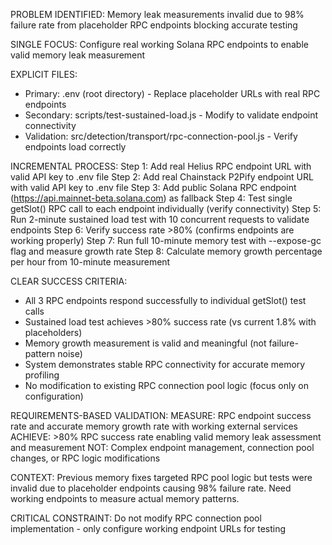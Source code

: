 PROBLEM IDENTIFIED: Memory leak measurements invalid due to 98% failure rate from placeholder RPC endpoints blocking accurate testing

SINGLE FOCUS: Configure real working Solana RPC endpoints to enable valid memory leak measurement

EXPLICIT FILES: 
- Primary: .env (root directory) - Replace placeholder URLs with real RPC endpoints
- Secondary: scripts/test-sustained-load.js - Modify to validate endpoint connectivity
- Validation: src/detection/transport/rpc-connection-pool.js - Verify endpoints load correctly

INCREMENTAL PROCESS:
Step 1: Add real Helius RPC endpoint URL with valid API key to .env file
Step 2: Add real Chainstack P2Pify endpoint URL with valid API key to .env file
Step 3: Add public Solana RPC endpoint (https://api.mainnet-beta.solana.com) as fallback
Step 4: Test single getSlot() RPC call to each endpoint individually (verify connectivity)
Step 5: Run 2-minute sustained load test with 10 concurrent requests to validate endpoints
Step 6: Verify success rate >80% (confirms endpoints are working properly)
Step 7: Run full 10-minute memory test with --expose-gc flag and measure growth rate
Step 8: Calculate memory growth percentage per hour from 10-minute measurement

CLEAR SUCCESS CRITERIA:
- All 3 RPC endpoints respond successfully to individual getSlot() test calls
- Sustained load test achieves >80% success rate (vs current 1.8% with placeholders)
- Memory growth measurement is valid and meaningful (not failure-pattern noise)
- System demonstrates stable RPC connectivity for accurate memory profiling
- No modification to existing RPC connection pool logic (focus only on configuration)

REQUIREMENTS-BASED VALIDATION:
MEASURE: RPC endpoint success rate and accurate memory growth rate with working external services
ACHIEVE: >80% RPC success rate enabling valid memory leak assessment and measurement
NOT: Complex endpoint management, connection pool changes, or RPC logic modifications

CONTEXT: Previous memory fixes targeted RPC pool logic but tests were invalid due to placeholder endpoints causing 98% failure rate. Need working endpoints to measure actual memory patterns.

CRITICAL CONSTRAINT: Do not modify RPC connection pool implementation - only configure working endpoint URLs for testing